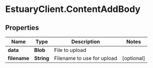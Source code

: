 # EstuaryClient.ContentAddBody

## Properties
Name | Type | Description | Notes
------------ | ------------- | ------------- | -------------
**data** | **Blob** | File to upload | 
**filename** | **String** | Filename to use for upload | [optional] 
